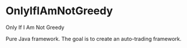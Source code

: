 # OnlyIfIAmNotGreedy
Only If I Am Not Greedy

Pure Java framework. The goal is to create an auto-trading framework.
